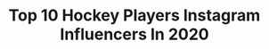 ---
title: Top 10 Hockey Players Instagram Influencers In 2020
description: >-
  Find top hockey players Instagram influencers in 2020. Most popular hashtags: #hockey #gamefortwo #musician #musicvideo.
platform: Instagram
profiles:
  - username: "thekylemeagher"
    fullname: >-
      Kyle Meagher
    location: "United States"
    followers: 91180
    engagement: 1250
    commentsToLikes: 0.022428
    id: ck13cfgh502s30i19hhgrs3em
    verified: true
    hashtags: "#snow, #streamgamefor2, #ahaha, #epicannewithanemoments"
  - username: "pietzi_86"
    fullname: >-
      Daniel Pietta
    location: "Germany"
    followers: 7151
    engagement: 1492
    commentsToLikes: 0.028204
    id: ck5c4g4v31a6f0i11mjuec12n
    verified: true
    hashtags: "#chtc, #krefeldpinguine, #berufsrisiko, #puck"
  - username: "siami_zote"
    fullname: >-
      Lalremsiami Hmar
    location: "India"
    followers: 7588
    engagement: 3279
    commentsToLikes: 0.024422
    id: ck6u0l4qfgc6r0j71anlsor7k
    verified: false
    hashtags: "#stayblessed, #pic, #fihockey, #christmas2019"
  - username: "dylan.cozens"
    fullname: >-
      Dylan Cozens
    location: "United States"
    followers: 21612
    engagement: 2412
    commentsToLikes: 0.017974
    id: ck6uhvn1ebi1e0j712bwcfb3j
    verified: true
    hashtags: "#fellas, #defendthebridge, #worldchamps"
  - username: "jillboon"
    fullname: >-
      Jill Boon
    location: "Italy"
    followers: 5776
    engagement: 1055
    commentsToLikes: 0.056114
    id: ck5hmnv15maug0i117ghl2psv
    verified: false
    hashtags: "#winteriscoming, #league, #noanimalswereharmedinthemakingofthisvideo, #tomboonhockeycamps"
  - username: "jeffpetry26"
    fullname: >-
      Jeff Petry
    location: "Canada"
    followers: 21113
    engagement: 913
    commentsToLikes: 0.017975
    id: ck5cey6snlyem0i11a76cqlqz
    verified: true
    hashtags: "#topochico, #boydandbear, #mtl, #captainsnight"
  - username: "bubzp11"
    fullname: >-
      Brendan Perlini
    location: ""
    followers: 16862
    engagement: 1532
    commentsToLikes: 0.020556
    id: ck134vezyydk30i19i87e57hy
    verified: true
    hashtags: "#merrychristmas, #iwasready, #giggsy, #forthekids"
  - username: "tomk15"
    fullname: >-
      Tommy Kristiansen
    location: "Norway"
    followers: 5936
    engagement: 1730
    commentsToLikes: 0.023591
    id: ck0w1kqj6ju0e0i19032u6tpp
    verified: false
    hashtags: "#stavanger, #freedom"
  - username: "byakov91"
    fullname: >-
      Дмитрий Бяков
    location: "Russia"
    followers: 6678
    engagement: 1417
    commentsToLikes: 0.019118
    id: ck5bu7x03hbc20i11q2axrfv1
    verified: false
    hashtags: "#nature, #covid19, #mood, #stickglasschallenge"
  - username: "eugetrinchinetti"
    fullname: >-
      |Eugenia María Trinchinetti|
    location: ""
    followers: 65161
    engagement: 1212
    commentsToLikes: 0.012212
    id: ck5hlpnj9kmbl0i11ikmije14
    verified: false
    hashtags: "#playfortheworld"
---